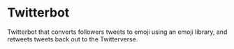 # Twitterbot
Twitterbot that converts followers tweets to emoji using an emoji library, and retweets  tweets back out to the Twitterverse. 
